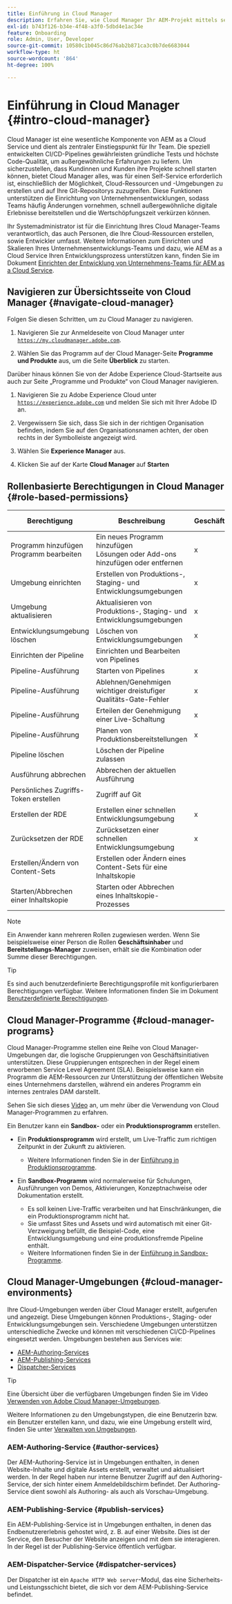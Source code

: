 ```yaml
---
title: Einführung in Cloud Manager
description: Erfahren Sie, wie Cloud Manager Ihr AEM-Projekt mittels seiner Programme, Umgebungen und Pipelines unterstützt.
exl-id: b743f126-b34e-4f48-a3f0-5dbd4e1ac34e
feature: Onboarding
role: Admin, User, Developer
source-git-commit: 10580c1b045c86d76ab2b871ca3c0b7de6683044
workflow-type: ht
source-wordcount: '864'
ht-degree: 100%

---
```



# Einführung in Cloud Manager {#intro-cloud-manager}

Cloud Manager ist eine wesentliche Komponente von AEM as a Cloud Service und dient als zentraler Einstiegspunkt für Ihr Team. Die speziell entwickelten CI/CD-Pipelines gewährleisten gründliche Tests und höchste Code-Qualität, um außergewöhnliche Erfahrungen zu liefern. Um sicherzustellen, dass Kundinnen und Kunden ihre Projekte schnell starten können, bietet Cloud Manager alles, was für einen Self-Service erforderlich ist, einschließlich der Möglichkeit, Cloud-Ressourcen und -Umgebungen zu erstellen und auf Ihre Git-Repositorys zuzugreifen. Diese Funktionen unterstützen die Einrichtung von Unternehmensentwicklungen, sodass Teams häufig Änderungen vornehmen, schnell außergewöhnliche digitale Erlebnisse bereitstellen und die Wertschöpfungszeit verkürzen können.

Ihr Systemadministrator ist für die Einrichtung Ihres Cloud Manager-Teams verantwortlich, das auch Personen, die Ihre Cloud-Ressourcen erstellen, sowie Entwickler umfasst. Weitere Informationen zum Einrichten und Skalieren Ihres Unternehmensentwicklungs-Teams und dazu, wie AEM as a Cloud Service Ihren Entwicklungsprozess unterstützen kann, finden Sie im Dokument [Einrichten der Entwicklung von Unternehmens-Teams für AEM as a Cloud Service](/help/implementing/cloud-manager/managing-code/enterprise-team-dev-setup.md).

## Navigieren zur Übersichtsseite von Cloud Manager {#navigate-cloud-manager}

Folgen Sie diesen Schritten, um zu Cloud Manager zu navigieren.

1. Navigieren Sie zur Anmeldeseite von Cloud Manager unter [`https://my.cloudmanager.adobe.com`](https://my.cloudmanager.adobe.com/).

1. Wählen Sie das Programm auf der Cloud Manager-Seite **Programme und Produkte** aus, um die Seite **Überblick** zu starten.

Darüber hinaus können Sie von der Adobe Experience Cloud-Startseite aus auch zur Seite „Programme und Produkte“ von Cloud Manager navigieren.

1. Navigieren Sie zu Adobe Experience Cloud unter [`https://experience.adobe.com`](https://experience.adobe.com) und melden Sie sich mit Ihrer Adobe ID an.

1. Vergewissern Sie sich, dass Sie sich in der richtigen Organisation befinden, indem Sie auf den Organisationsnamen achten, der oben rechts in der Symbolleiste angezeigt wird.

1. Wählen Sie **Experience Manager** aus.

1. Klicken Sie auf der Karte **Cloud Manager** auf **Starten**

## Rollenbasierte Berechtigungen in Cloud Manager {#role-based-permissions}

| Berechtigung | Beschreibung | Geschäftsinhaber | Bereitstellungs-Manager | Programm-Manager | Entwickler |
|--- |--- |--- |--- |--- |--- |
| Programm hinzufügen<br>Programm bearbeiten | Ein neues Programm hinzufügen<br>Lösungen oder Add-ons hinzufügen oder entfernen | x |  |  |  |
| Umgebung einrichten | Erstellen von Produktions-, Staging- und Entwicklungsumgebungen | x | x |  |  |
| Umgebung aktualisieren | Aktualisieren von Produktions-, Staging- und Entwicklungsumgebungen | x | x |  |  |
| Entwicklungsumgebung löschen | Löschen von Entwicklungsumgebungen | x | x |  |  |
| Einrichten der Pipeline | Einrichten und Bearbeiten von Pipelines |  | x |  |  |
| Pipeline-Ausführung | Starten von Pipelines | x | x |  |  |
| Pipeline-Ausführung | Ablehnen/Genehmigen wichtiger dreistufiger Qualitäts-Gate-Fehler | x | x | x |  |
| Pipeline-Ausführung | Erteilen der Genehmigung einer Live-Schaltung | x | x | x |  |
| Pipeline-Ausführung | Planen von Produktionsbereitstellungen | x | x | x |  |
| Pipeline löschen | Löschen der Pipeline zulassen |  | x |  |  |
| Ausführung abbrechen | Abbrechen der aktuellen Ausführung |  | x |  |  |
| Persönliches Zugriffs-Token erstellen | Zugriff auf Git |  | x |  | x |
| Erstellen der RDE | Erstellen einer schnellen Entwicklungsumgebung | x |  |  | x |
| Zurücksetzen der RDE | Zurücksetzen einer schnellen Entwicklungsumgebung | x |  |  | x |
| Erstellen/Ändern von Content-Sets | Erstellen oder Ändern eines Content-Sets für eine Inhaltskopie |  | x |  |  |
| Starten/Abbrechen einer Inhaltskopie | Starten oder Abbrechen eines Inhaltskopie-Prozesses |  | x |  |  |

>[!NOTE]
>
>Ein Anwender kann mehreren Rollen zugewiesen werden. Wenn Sie beispielsweise einer Person die Rollen **Geschäftsinhaber** und **Bereitstellungs-Manager** zuweisen, erhält sie die Kombination oder Summe dieser Berechtigungen.

>[!TIP]
>
>Es sind auch benutzerdefinierte Berechtigungsprofile mit konfigurierbaren Berechtigungen verfügbar. Weitere Informationen finden Sie im Dokument [Benutzerdefinierte Berechtigungen](/help/implementing/cloud-manager/custom-permissions.md).

## Cloud Manager-Programme {#cloud-manager-programs}

Cloud Manager-Programme stellen eine Reihe von Cloud Manager-Umgebungen dar, die logische Gruppierungen von Geschäftsinitiativen unterstützen. Diese Gruppierungen entsprechen in der Regel einem erworbenen Service Level Agreement (SLA). Beispielsweise kann ein Programm die AEM-Ressourcen zur Unterstützung der öffentlichen Website eines Unternehmens darstellen, während ein anderes Programm ein internes zentrales DAM darstellt.


Sehen Sie sich dieses [Video](https://experienceleague.adobe.com/docs/experience-manager-learn/cloud-service/cloud-manager/programs.html?lang=de) an, um mehr über die Verwendung von Cloud Manager-Programmen zu erfahren.

Ein Benutzer kann ein **Sandbox-** oder ein **Produktionsprogramm** erstellen.

* Ein **Produktionsprogramm** wird erstellt, um Live-Traffic zum richtigen Zeitpunkt in der Zukunft zu aktivieren.
   * Weitere Informationen finden Sie in der [Einführung in Produktionsprogramme](/help/implementing/cloud-manager/getting-access-to-aem-in-cloud/introduction-production-programs.md).

* Ein **Sandbox-Programm** wird normalerweise für Schulungen, Ausführungen von Demos, Aktivierungen, Konzeptnachweise oder Dokumentation erstellt.
   * Es soll keinen Live-Traffic verarbeiten und hat Einschränkungen, die ein Produktionsprogramm nicht hat.
   * Sie umfasst Sites und Assets und wird automatisch mit einer Git-Verzweigung befüllt, die Beispiel-Code, eine Entwicklungsumgebung und eine produktionsfremde Pipeline enthält.
   * Weitere Informationen finden Sie in der [Einführung in Sandbox-Programme](/help/implementing/cloud-manager/getting-access-to-aem-in-cloud/introduction-sandbox-programs.md).

## Cloud Manager-Umgebungen {#cloud-manager-environments}

Ihre Cloud-Umgebungen werden über Cloud Manager erstellt, aufgerufen und angezeigt. Diese Umgebungen können Produktions-, Staging- oder Entwicklungsumgebungen sein. Verschiedene Umgebungen unterstützen unterschiedliche Zwecke und können mit verschiedenen CI/CD-Pipelines eingesetzt werden. Umgebungen bestehen aus Services wie:

* [AEM-Authoring-Services](#author-services)
* [AEM-Publishing-Services](#publish-services)
* [Dispatcher-Services](#dispatcher-services)

>[!TIP]
>
> Eine Übersicht über die verfügbaren Umgebungen finden Sie im Video [Verwenden von Adobe Cloud Manager-Umgebungen](https://experienceleague.adobe.com/docs/experience-manager-learn/cloud-service/cloud-manager/environments.html?lang=de).
>
>Weitere Informationen zu den Umgebungstypen, die eine Benutzerin bzw. ein Benutzer erstellen kann, und dazu, wie eine Umgebung erstellt wird, finden Sie unter [Verwalten von Umgebungen](/help/implementing/cloud-manager/manage-environments.md).

### AEM-Authoring-Service {#author-services}

Der AEM-Authoring-Service ist in Umgebungen enthalten, in denen Website-Inhalte und digitale Assets erstellt, verwaltet und aktualisiert werden. In der Regel haben nur interne Benutzer Zugriff auf den Authoring-Service, der sich hinter einem Anmeldebildschirm befindet. Der Authoring-Service dient sowohl als Authoring- als auch als Vorschau-Umgebung.

### AEM-Publishing-Service {#publish-services}

Ein AEM-Publishing-Service ist in Umgebungen enthalten, in denen das Endbenutzererlebnis gehostet wird, z. B. auf einer Website. Dies ist der Service, den Besucher der Website anzeigen und mit dem sie interagieren. In der Regel ist der Publishing-Service öffentlich verfügbar.

### AEM-Dispatcher-Service {#dispatcher-services}

Der Dispatcher ist ein `Apache HTTP Web server`-Modul, das eine Sicherheits- und Leistungsschicht bietet, die sich vor dem AEM-Publishing-Service befindet.
